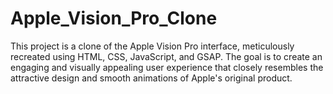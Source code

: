 # Apple_Vision_Pro_Clone
This project is a clone of the Apple Vision Pro interface, meticulously recreated using HTML, CSS, JavaScript, and GSAP.  The goal is to create an engaging and visually appealing user experience that closely resembles the attractive design and smooth animations of Apple's original product.
